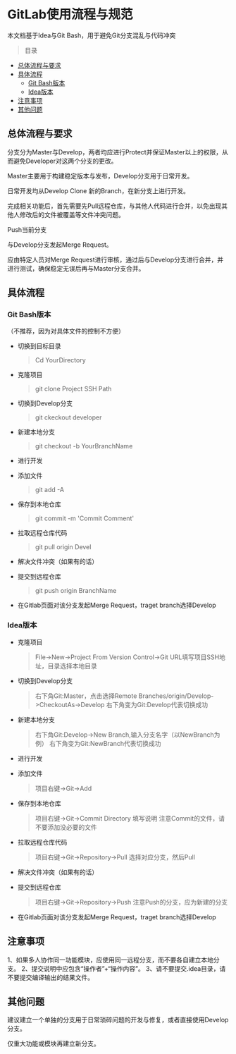 # GitLab使用流程与规范
本文档基于Idea与Git Bash，用于避免Git分支混乱与代码冲突

> 目录
* [总体流程与要求](#总体流程与要求)
* [具体流程](#具体流程)
   * [Git Bash版本](#gitbash版本)
   * [Idea版本](#idea版本)
* [注意事项](#注意事项)
* [其他问题](#其他问题)
    

## 总体流程与要求
分支分为Master与Develop，两者均应进行Protect并保证Master以上的权限，从而避免Developer对这两个分支的更改。

Master主要用于构建稳定版本与发布，Develop分支用于日常开发。

日常开发均从Develop Clone 新的Branch，在新分支上进行开发。

完成相关功能后，首先需要先Pull远程仓库，与其他人代码进行合并，以免出现其他人修改后的文件被覆盖等文件冲突问题。

Push当前分支

与Develop分支发起Merge Request。

应由特定人员对Merge Request进行审核，通过后与Develop分支进行合并，并进行测试，确保稳定无误后再与Master分支合并。



## 具体流程

### Git&nbsp;Bash版本
（不推荐，因为对具体文件的控制不方便）
* 切换到目标目录
    >Cd YourDirectory
* 克隆项目
    >git clone Project SSH Path
* 切换到Develop分支
    >git ckeckout developer 
* 新建本地分支
    >git checkout -b YourBranchName
* 进行开发

* 添加文件
    >git add -A
* 保存到本地仓库
    >git commit -m 'Commit Comment'
* 拉取远程仓库代码
    >git pull origin Devel
* 解决文件冲突（如果有的话）

* 提交到远程仓库
    >git push origin BranchName
* 在Gitlab页面对该分支发起Merge Request，traget branch选择Develop

### Idea版本
* 克隆项目
    >File->New->Project From Version Control->Git
    URL填写项目SSH地址，目录选择本地目录
* 切换到Develop分支
    >右下角Git:Master，点击选择Remote Branches/origin/Develop->CheckoutAs->Develop
    >右下角变为Git:Develop代表切换成功
* 新建本地分支
    >右下角Git:Develop->New Branch,输入分支名字（以NewBranch为例）
    >右下角变为Git:NewBranch代表切换成功
* 进行开发

* 添加文件
    >项目右键->Git->Add
* 保存到本地仓库
    >项目右键->Git->Commit Directory
    >填写说明
    >注意Commit的文件，请不要添加没必要的文件
* 拉取远程仓库代码
    >项目右键->Git->Repository->Pull
    >选择对应分支，然后Pull
* 解决文件冲突（如果有的话）

* 提交到远程仓库
    >项目右键->Git->Repository->Push
    >注意Push的分支，应为新建的分支
* 在Gitlab页面对该分支发起Merge Request，traget branch选择Develop


## 注意事项    
1、如果多人协作同一功能模块，应使用同一远程分支，而不要各自建立本地分支。
2、提交说明中应包含“操作者”+“操作内容”。
3、请不要提交.idea目录，请不要提交编译输出的结果文件。

## 其他问题
建议建立一个单独的分支用于日常琐碎问题的开发与修复，或者直接使用Develop分支。

仅重大功能或模块再建立新分支。


